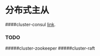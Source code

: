 分布式主从
=
####cluster-consul
[link](./cluster-consul/readme.md).

  ### TODO
  #####cluster-zookeeper
  #####cluster-raft
  
  
 